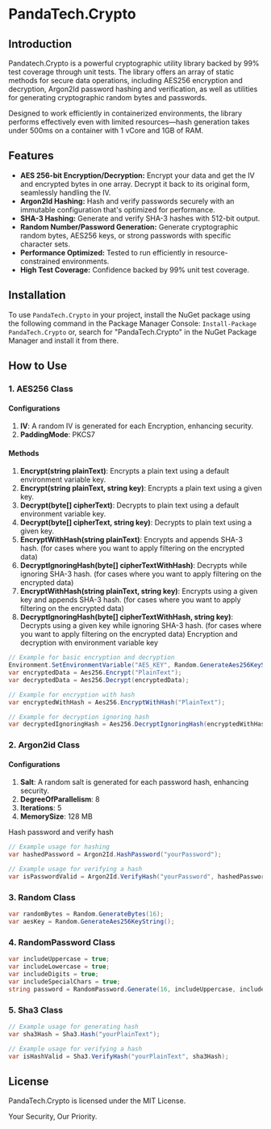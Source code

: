 # PandaTech.Crypto
## Introduction
Pandatech.Crypto is a powerful cryptographic utility library backed by 99% test coverage through unit tests. The library offers an array of static methods for secure data operations, including AES256 encryption and decryption, Argon2Id password hashing and verification, as well as utilities for generating cryptographic random bytes and passwords.

Designed to work efficiently in containerized environments, the library performs effectively even with limited resources—hash generation takes under 500ms on a container with 1 vCore and 1GB of RAM.

## Features
* **AES 256-bit Encryption/Decryption:** Encrypt your data and get the IV and encrypted bytes in one array. Decrypt it back to its original form, seamlessly handling the IV.
* **Argon2Id Hashing:** Hash and verify passwords securely with an immutable configuration that's optimized for performance.
* **SHA-3 Hashing:** Generate and verify SHA-3 hashes with 512-bit output.
* **Random Number/Password Generation:** Generate cryptographic random bytes, AES256 keys, or strong passwords with specific character sets.
* **Performance Optimized:** Tested to run efficiently in resource-constrained environments.
* **High Test Coverage:** Confidence backed by 99% unit test coverage.

## Installation

To use `PandaTech.Crypto` in your project, install the NuGet package using the following command in the Package Manager Console:
`Install-Package PandaTech.Crypto` or, search for "PandaTech.Crypto" in the NuGet Package Manager and install it from there.

## How to Use

### 1. AES256 Class
#### Configurations
1. **IV**: A random IV is generated for each Encryption, enhancing security.
2. **PaddingMode**: PKCS7
#### Methods
1. **Encrypt(string plainText)**: Encrypts a plain text using a default environment variable key.
2. **Encrypt(string plainText, string key)**: Encrypts a plain text using a given key.
3. **Decrypt(byte[] cipherText)**: Decrypts to plain text using a default environment variable key.
4. **Decrypt(byte[] cipherText, string key)**: Decrypts to plain text using a given key.
5. **EncryptWithHash(string plainText)**: Encrypts and appends SHA-3 hash. (for cases where you want to apply filtering on the encrypted data)
6. **DecryptIgnoringHash(byte[] cipherTextWithHash)**: Decrypts while ignoring SHA-3 hash. (for cases where you want to apply filtering on the encrypted data)
7. **EncryptWithHash(string plainText, string key)**: Encrypts using a given key and appends SHA-3 hash. (for cases where you want to apply filtering on the encrypted data)
8. **DecryptIgnoringHash(byte[] cipherTextWithHash, string key)**: Decrypts using a given key while ignoring SHA-3 hash. (for cases where you want to apply filtering on the encrypted data)
   Encryption and decryption with environment variable key
```csharp
// Example for basic encryption and decryption
Environment.SetEnvironmentVariable("AES_KEY", Random.GenerateAes256KeyString());
var encryptedData = Aes256.Encrypt("PlainText");
var decryptedData = Aes256.Decrypt(encryptedData);

// Example for encryption with hash
var encryptedWithHash = Aes256.EncryptWithHash("PlainText");

// Example for decryption ignoring hash
var decryptedIgnoringHash = Aes256.DecryptIgnoringHash(encryptedWithHash);
```

### 2. Argon2id Class
#### Configurations
1. **Salt**: A random salt is generated for each password hash, enhancing security.
2. **DegreeOfParallelism**: 8
3. **Iterations**: 5
4. **MemorySize**: 128 MB

Hash password and verify hash
```csharp
// Example usage for hashing
var hashedPassword = Argon2Id.HashPassword("yourPassword");

// Example usage for verifying a hash
var isPasswordValid = Argon2Id.VerifyHash("yourPassword", hashedPassword);
```
### 3. Random Class
```csharp
var randomBytes = Random.GenerateBytes(16);
var aesKey = Random.GenerateAes256KeyString();
```

### 4. RandomPassword Class
```csharp
var includeUppercase = true;
var includeLowercase = true;
var includeDigits = true;
var includeSpecialChars = true;
string password = RandomPassword.Generate(16, includeUppercase, includeLowercase, includeDigits, includeSpecialChars);
```

### 5. Sha3 Class
```csharp
// Example usage for generating hash
var sha3Hash = Sha3.Hash("yourPlainText");

// Example usage for verifying a hash
var isHashValid = Sha3.VerifyHash("yourPlainText", sha3Hash);
```


## License
PandaTech.Crypto is licensed under the MIT License.

Your Security, Our Priority.